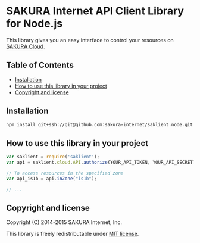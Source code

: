 # SAKURA Internet API Client Library for Node.js

This library gives you an easy interface to control your resources on
[SAKURA Cloud](https://secure.sakura.ad.jp/cloud/).


## Table of Contents

* [Installation](#installation)
* [How to use this library in your project](#how-to-use-this-library-in-your-project)
* [Copyright and license](#copyright-and-license)


## Installation

```bash
npm install git+ssh://git@github.com:sakura-internet/saklient.node.git
```


## How to use this library in your project

```javascript
var saklient = require('saklient');
var api = saklient.cloud.API.authorize(YOUR_API_TOKEN, YOUR_API_SECRET)

// To access resources in the specified zone
var api_is1b = api.inZone("is1b");

// ...
```


## Copyright and license

Copyright (C) 2014-2015 SAKURA Internet, Inc.

This library is freely redistributable under [MIT license](http://www.opensource.org/licenses/mit-license.php).


